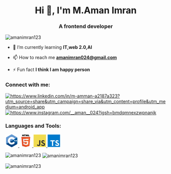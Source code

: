 <h1 align="center">Hi 👋, I'm M.Aman Imran</h1>
<h3 align="center">A frontend developer</h3>

<p align="left"> <img src="https://komarev.com/ghpvc/?username=amanimran123&label=Profile%20views&color=0e75b6&style=flat" alt="amanimran123" /> </p>

- 🌱 I’m currently learning **IT,web 2.0,AI**

- 📫 How to reach me **amanimran024@gmail.com**

- ⚡ Fun fact **I think I am happy person**

<h3 align="left">Connect with me:</h3>


<p align="left">
<a href="https://linkedin.com/in/https://www.linkedin.com/in/m-amman-a2187a323?utm_source=share&utm_campaign=share_via&utm_content=profile&utm_medium=android_app" target="blank"><img align="center" src="https://raw.githubusercontent.com/rahuldkjain/github-profile-readme-generator/master/src/images/icons/Social/linked-in-alt.svg" alt="https://www.linkedin.com/in/m-amman-a2187a323?utm_source=share&utm_campaign=share_via&utm_content=profile&utm_medium=android_app" height="30" width="40" /></a>
<a href="https://instagram.com/https://www.instagram.com/__aman__024?igsh=bmdqmnexzwpnanjk" target="blank"><img align="center" src="https://raw.githubusercontent.com/rahuldkjain/github-profile-readme-generator/master/src/images/icons/Social/instagram.svg" alt="https://www.instagram.com/__aman__024?igsh=bmdqmnexzwpnanjk" height="30" width="40" /></a>
</p>

<h3 align="left">Languages and Tools:</h3>
<p align="left"> <a href="https://www.w3schools.com/cpp/" target="_blank" rel="noreferrer"> <img src="https://raw.githubusercontent.com/devicons/devicon/master/icons/cplusplus/cplusplus-original.svg" alt="cplusplus" width="40" height="40"/> </a> <a href="https://www.w3.org/html/" target="_blank" rel="noreferrer"> <img src="https://raw.githubusercontent.com/devicons/devicon/master/icons/html5/html5-original-wordmark.svg" alt="html5" width="40" height="40"/> </a> <a href="https://developer.mozilla.org/en-US/docs/Web/JavaScript" target="_blank" rel="noreferrer"> <img src="https://raw.githubusercontent.com/devicons/devicon/master/icons/javascript/javascript-original.svg" alt="javascript" width="40" height="40"/> </a> <a href="https://www.typescriptlang.org/" target="_blank" rel="noreferrer"> <img src="https://raw.githubusercontent.com/devicons/devicon/master/icons/typescript/typescript-original.svg" alt="typescript" width="40" height="40"/> </a> </p>

<p><img align="left" src="https://github-readme-stats.vercel.app/api/top-langs?username=amanimran123&show_icons=true&locale=en&layout=compact" alt="amanimran123" /></p>

<p>&nbsp;<img align="center" src="https://github-readme-stats.vercel.app/api?username=amanimran123&show_icons=true&locale=en" alt="amanimran123" /></p>

<p><img align="center" src="https://github-readme-streak-stats.herokuapp.com/?user=amanimran123&" alt="amanimran123" /></p>

